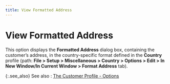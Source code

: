 ```yaml
---
title: View Formatted Address
---
```


# View Formatted Address


This option displays the **Formatted Address** dialog box, containing the customer’s address, in the country-specific format defined in the **Country** profile (path: **File &gt; Setup &gt; Miscellaneous &gt; Country &gt; Options &gt; Edit &gt; In New Window/In Current Window &gt; Format Address** tab).


{:.see_also}
See also
: [The Customer Profile - Options]({{site.mc_baseurl}}/customer-profile-options/customer_profile_options.html)
